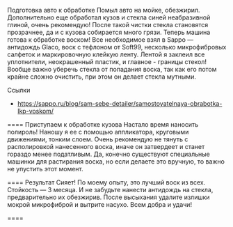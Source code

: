 Подготовка авто к обработке
Помыл авто на мойке, обезжирил. Дополнительно еще обработал кузов и стекла синей неабразивной глиной, очень рекомендую! После такой чистки стекла становятся прозрачнее, да и с кузова собирается много грязи. 
Теперь машина готова к обработке воском! 
Все необходимое взял в Sappo — антидождь Glaco, воск с тефлоном от Soft99, несколько микрофибровых салфеток и маркировочную клейкую ленту. 
Лентой я заклеил все уплотнители, неокрашенный пластик, и главное - границы стекол! Вообще важно уберечь стекла от попадания воска, так как его потом крайне сложно очистить, при этом он делает стекла мутными.

Ссылки
- https://sappo.ru/blog/sam-sebe-detailer/samostoyatelnaya-obrabotka-lkp-voskom/

====
Приступаем к обработке кузова
Настало время наносить полироль! Наношу я ее с помощью аппликатора, круговыми движениями, тонким слоем. Очень рекомендую не тянуть с располировкой нанесенного воска, иначе он затвердеет и станет гораздо менее податливым. Да, конечно существуют специальные машинки для растирания воска, но если делаете это вручную, то важно не упустить этот момент.

====
Результат
Сияет! По моему опыту, это лучший воск из всех. Стойкость — 3 месяца. И не забудьте нанести антидождь на стекла, предварительно их обезжирив. После высыхания удалите излишки мокрой микрофиброй и вытрите насухо. Всем добра и удачи!

====